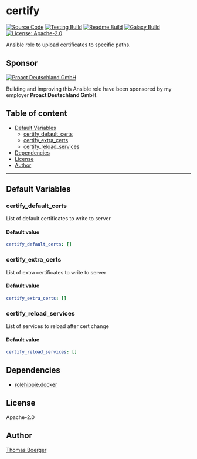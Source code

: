 # certify

[![Source Code](https://img.shields.io/badge/github-source%20code-blue?logo=github&logoColor=white)](https://github.com/rolehippie/certify) [![Testing Build](https://github.com/rolehippie/certify/workflows/testing/badge.svg)](https://github.com/rolehippie/certify/actions?query=workflow%3Atesting) [![Readme Build](https://github.com/rolehippie/certify/workflows/readme/badge.svg)](https://github.com/rolehippie/certify/actions?query=workflow%3Areadme) [![Galaxy Build](https://github.com/rolehippie/certify/workflows/galaxy/badge.svg)](https://github.com/rolehippie/certify/actions?query=workflow%3Agalaxy) [![License: Apache-2.0](https://img.shields.io/github/license/rolehippie/certify)](https://github.com/rolehippie/certify/blob/master/LICENSE) 

Ansible role to upload certificates to specific paths. 

## Sponsor 

[![Proact Deutschland GmbH](https://proact.eu/wp-content/uploads/2020/03/proact-logo.png)](https://proact.eu) 

Building and improving this Ansible role have been sponsored by my employer **Proact Deutschland GmbH**.

## Table of content

* [Default Variables](#default-variables)
  * [certify_default_certs](#certify_default_certs)
  * [certify_extra_certs](#certify_extra_certs)
  * [certify_reload_services](#certify_reload_services)
* [Dependencies](#dependencies)
* [License](#license)
* [Author](#author)

---

## Default Variables

### certify_default_certs

List of default certificates to write to server

#### Default value

```YAML
certify_default_certs: []
```

### certify_extra_certs

List of extra certificates to write to server

#### Default value

```YAML
certify_extra_certs: []
```

### certify_reload_services

List of services to reload after cert change

#### Default value

```YAML
certify_reload_services: []
```

## Dependencies

* [rolehippie.docker](https://github.com/rolehippie/docker)

## License

Apache-2.0

## Author

[Thomas Boerger](https://github.com/tboerger)

